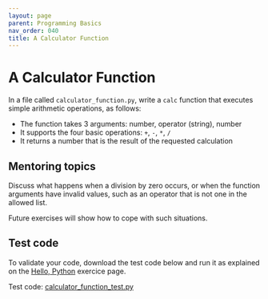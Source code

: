 ```yaml
---
layout: page
parent: Programming Basics
nav_order: 040
title: A Calculator Function
---
```


# A Calculator Function

In a file called `calculator_function.py`, 
write a `calc` function that executes
simple arithmetic operations, as follows:

- The function takes 3 arguments: number, operator (string), number
- It supports the four basic operations: `+`, `-`, `*`, `/`
- It returns a number that is the result of the requested calculation

## Mentoring topics

Discuss what happens when a division by zero occurs, or
when the function arguments have invalid values, such as
an operator that is not one in the allowed list.

Future exercises will show how to cope with such
situations.

## Test code

To validate your code, download the test code below and run
it as explained on the [Hello, Python](./hello_python.html)
exercice page.

Test code:
[calculator_function_test.py](./calculator_function_test.py)